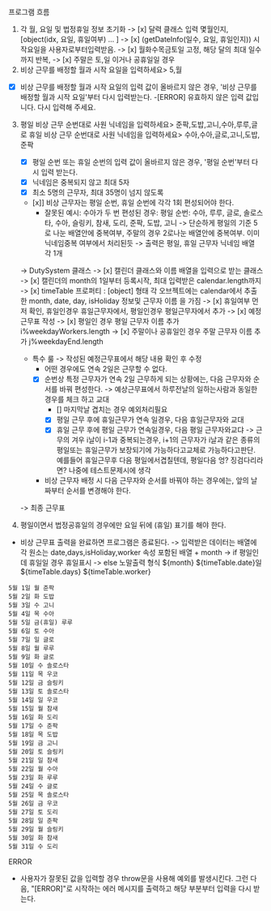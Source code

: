 프로그램 흐름

1. 각 월, 요일 및 법정휴일 정보 초기화
    -> [x] 달력 클래스 입력 몇월인지, [object(idx, 요일, 휴일여부) ... ]
    -> [x] (getDateInfo(일수, 요일, 휴일인지)) 시작요일을 사용자로부터입력받음.
    -> [x] 월화수목금토일 고정, 해당 달의 최대 일수까지 반복,
    -> [x] 주말은 토,일 이거나 공휴일일 경우
2. 비상 근무를 배정할 월과 시작 요일을 입력하세요> 5,월
- [x] 비상 근무를 배정할 월과 시작 요일의 입력 값이 올바르지 않은 경우, '비상 근무를 배정할 월과 시작 요일'부터 다시 입력받는다.
    -[ERROR] 유효하지 않은 입력 값입니다. 다시 입력해 주세요.
3. 평일 비상 근무 순번대로 사원 닉네임을 입력하세요> 준팍,도밥,고니,수아,루루,글로
   휴일 비상 근무 순번대로 사원 닉네임을 입력하세요> 수아,수아,글로,고니,도밥,준팍
    - [x] 평일 순번 또는 휴일 순번의 입력 값이 올바르지 않은 경우, '평일 순번'부터 다시 입력 받는다.
    - [x] 닉네임은 중복되지 않고 최대 5자
    - [x] 최소 5명의 근무자, 최대 35명이 넘지 않도록
    - [x]] 비상 근무자는 평일 순번, 휴일 순번에 각각 1회 편성되어야 한다.
        - 잘못된 예시: 수아가 두 번 편성된 경우: 평일 순번: 수아, 루루, 글로, 솔로스타, 수아, 슬링키, 참새, 도리, 준팍, 도밥, 고니
        -> 단순하게 평일의 기준 5로 나눈 배열안에 중복여부, 주말의 경우 2로나눈 배열안에 중복여부. 이미 닉네임중복 여부에서 처리된듯
    -> 출력은 평일, 휴일 근무자 닉네임 배열 각 1개
    
    -> DutySystem 클래스
    -> [x] 캘린더 클래스와 이름 배열을 입력으로 받는 클래스
    -> [x] 캘린더의 month의 1일부터 등록시작, 최대 입력받은 calendar.length까지
    -> [x] timeTable 프로퍼티 : [object] 형태 각 오브젝트에는 calendar에서 추출한 month, date, day, isHoliday 정보및 근무자 이름 을 가짐
    -> [x] 휴일여부 먼저 확인, 휴일인경우 휴일근무자에서, 평일인경우 평일근무자에서 추가
    -> [x] 예정 근무표 작성
            -> [x] 평일인 경우 평일 근무자 이름 추가i%weekdayWorkers.length
            -> [x] 주말이나 공휴일인 경우 주말 근무자 이름 추가 j%weekdayEnd.length
    - 특수 룰
        -> 작성된 예정근무표에서 해당 내용 확인 후 수정
        - 어떤 경우에도 연속 2일은 근무할 수 없다.
        - [x] 순번상 특정 근무자가 연속 2일 근무하게 되는 상황에는, 다음 근무자와 순서를 바꿔 편성한다.
            -> 예상근무표에서 하루전날의 일하는사람과 동일한 경우를 체크 하고 교대
            - [] 마지막날 겹치는 경우 예외처리필요
            - [x] 평일 근무 후에 휴일근무가 연속 일경우, 다음 휴일근무자와 교대
            - [x] 휴일 근무 후에 평일 근무가 연속일경우, 다음 평일 근무자와교댜
            -> 근무의 겨우 i날이 i-1과 중복되는경우, i+1의 근무자가 i날과 같은 종류의 평일또는 휴일근무가 보장되기에 가능하다고교체로 가능하다고판단. 예를들어 휴일근무후 다음 평일에서겹칠텐데, 평일다음 엉? 징검다리라면? 나중에 테스트문제시에 생각
        - 비상 근무자 배정 시 다음 근무자와 순서를 바꿔야 하는 경우에는, 앞의 날짜부터 순서를 변경해야 한다.

    -> 최종 근무표
4. 평일이면서 법정공휴일의 경우에만 요일 뒤에 (휴일) 표기를 해야 한다.
- 비상 근무표 출력을 완료하면 프로그램은 종료된다.
-> 입력받은 데이터는 배열에 각 원소는 date,days,isHoliday,worker 속성 포함된 배열  + month
-> if 평일인데  휴일일 경우 휴일표시
-> else 노말출력 형식 ${month} ${timeTable.date}일 ${timeTable.days} ${timeTable.worker}
```
5월 1일 월 준팍
5월 2일 화 도밥
5월 3일 수 고니
5월 4일 목 수아
5월 5일 금(휴일) 루루
5월 6일 토 수아
5월 7일 일 글로
5월 8일 월 루루
5월 9일 화 글로
5월 10일 수 솔로스타
5월 11일 목 우코
5월 12일 금 슬링키
5월 13일 토 솔로스타
5월 14일 일 우코
5월 15일 월 참새
5월 16일 화 도리
5월 17일 수 준팍
5월 18일 목 도밥
5월 19일 금 고니
5월 20일 토 슬링키
5월 21일 일 참새
5월 22일 월 수아
5월 23일 화 루루
5월 24일 수 글로
5월 25일 목 솔로스타
5월 26일 금 우코
5월 27일 토 도리
5월 28일 일 준팍
5월 29일 월 슬링키
5월 30일 화 참새
5월 31일 수 도리
```





ERROR
- 사용자가 잘못된 값을 입력할 경우 throw문을 사용해 예외를 발생시킨다. 그런 다음, "[ERROR]"로 시작하는 에러 메시지를 출력하고 해당 부분부터 입력을 다시 받는다.
